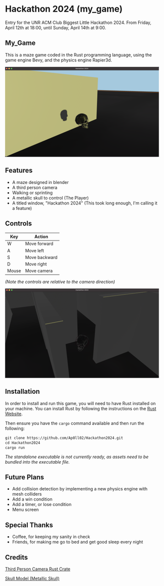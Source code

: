 # Hackathon 2024 (my_game)

Entry for the UNR ACM Club Biggest Little Hackathon 2024. From Friday, April 12th at 18:00, until Sunday, April 14th at 9:00.

## My_Game

This is a maze game coded in the Rust programming language, using the game engine Bevy, and the physics engine Rapier3d.

<img src="gameimg1.png" alt="Game Image" />

## Features

- A maze designed in blender
- A third person camera
- Walking or sprinting
- A metallic skull to control (The Player)
- A titled window, "Hackathon 2024" (This took long enough, I'm calling it a feature)

## Controls

| Key   | Action        |
| ----- | ------------- |
| W     | Move forward  |
| A     | Move left     |
| S     | Move backward |
| D     | Move right    |
| Mouse | Move camera   |

_(Note the controls are relative to the camera direction)_

<img src="gameimg2.png" alt="Another Game Image" />

## Installation

In order to install and run this game, you will need to have Rust installed on your machine. You can install Rust by following the instructions on the [Rust Website](https://www.rust-lang.org/tools/install).

Then ensure you have the `cargo` command available and then run the following:

```
git clone https://github.com/Ap0ll02/Hackathon2024.git
cd Hackathon2024
cargo run
```

_The standalone executable is not currently ready, as assets need to be bundled into the executable file._

## Future Plans

- Add collision detection by implementing a new physics engine with mesh colliders
- Add a win condition
- Add a timer, or lose condition
- Menu screen

## Special Thanks

- Coffee, for keeping my sanity in check
- Friends, for making me go to bed and get good sleep every night

## Credits

[Third Person Camera Rust Crate](https://github.com/andrewcs149/bevy_third_person_camera)

[Skull Model (Metallic Skull)](https://skfb.ly/6UZ7G)
